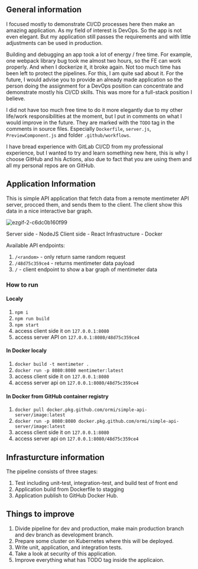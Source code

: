 ## General information

I focused mostly to demonstrate CI/CD processes here then make an amazing application. As my field of interest is DevOps. So the app is not even elegant.
But my application still passes the requirements and with little adjustments can be used in production.

Building and debugging an app took a lot of energy / free time. For example, one webpack library bug took me almost two hours, so the FE can work properly. And when I dockerize it, it broke again. Not too much time has been left to protect the pipelines. For this, I am quite sad about it.
For the future, I would advise you to provide an already made application so the person doing the assignment for a DevOps position can concentrate and demonstrate mostly his CI/CD skills. This was more for a full-stack position I believe.

I did not have too much free time to do it more elegantly due to my other life/work responsibilities at the moment, but I put in comments on what I would improve in the future. They are marked with the `TODO` tag in the comments in source files. Especially `Dockerfile`, `server.js`, `PreviewComponent.js` and folder `.github/workflows`.

I have bread experience with GitLab CI/CD from my professional experience, but I wanted to try and learn something new here, this is why I choose GitHub and his Actions, also due to fact that you are using them and all my personal repos are on GitHub.

## Application Information

This is simple API application that fetch data from a remote mentimeter API server, procced them, and sends them to the client. The client show this data in a nice interactive bar graph.

![ezgif-2-c6dc0b160f99](https://user-images.githubusercontent.com/3997725/112688038-99a6d780-8e78-11eb-94f2-f2f53e41ecf1.gif)

Server side - NodeJS
Client side - React
Infrastructure - Docker

Available API endpoints:
1. `/<random>` - only return same random request
2. `/48d75c359ce4` - returns mentimeter data payload
3. `/` - client endpoint to show a bar graph of mentimeter data

### How to run

#### Localy

1. `npm i`
2. `npm run build`
3. `npm start`
4. access client side it on `127.0.0.1:8080`
5. access server API on `127.0.0.1:8080/48d75c359ce4`

#### In Docker localy

1. `docker build -t mentimeter .`
2. `docker run -p 8080:8080 mentimeter:latest`
3. access client side it on `127.0.0.1:8080`
4. access server api on `127.0.0.1:8080/48d75c359ce4`

#### In Docker from GitHub container registry


1. `docker pull docker.pkg.github.com/ormi/simple-api-server/image:latest`
2. `docker run -p 8080:8080 docker.pkg.github.com/ormi/simple-api-server/image:latest`
3. access client side it on `127.0.0.1:8080`
4. access server api on `127.0.0.1:8080/48d75c359ce4`


## Infrasturcture information

The pipeline consists of three stages:

1. Test including unit-test, integration-test, and build test of front end
2. Application build from Dockerfile to stagging
3. Application publish to GitHub Docker Hub.

## Things to improve

1. Divide pipeline for dev and production, make main production branch and dev branch as development branch.
2. Prepare some cluster on Kubernetes where this will be deployed.
3. Write unit, application, and integration tests.
4. Take a look at security of this application.
5. Improve everything what has TODO tag inside the applicaion.

